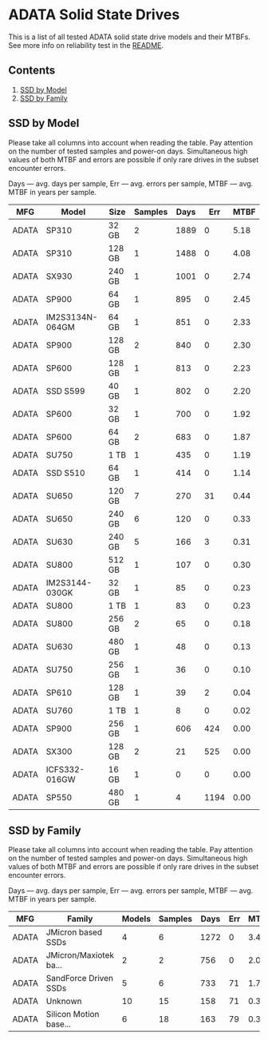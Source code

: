 ADATA Solid State Drives
========================

This is a list of all tested ADATA solid state drive models and their MTBFs. See
more info on reliability test in the [README](https://github.com/bsdhw/SMART).

Contents
--------

1. [ SSD by Model  ](#ssd-by-model)
2. [ SSD by Family ](#ssd-by-family)

SSD by Model
------------

Please take all columns into account when reading the table. Pay attention on the
number of tested samples and power-on days. Simultaneous high values of both MTBF
and errors are possible if only rare drives in the subset encounter errors.

Days — avg. days per sample,
Err  — avg. errors per sample,
MTBF — avg. MTBF in years per sample.

| MFG       | Model              | Size   | Samples | Days  | Err   | MTBF   |
|-----------|--------------------|--------|---------|-------|-------|--------|
| ADATA     | SP310              | 32 GB  | 2       | 1889  | 0     | 5.18   |
| ADATA     | SP310              | 128 GB | 1       | 1488  | 0     | 4.08   |
| ADATA     | SX930              | 240 GB | 1       | 1001  | 0     | 2.74   |
| ADATA     | SP900              | 64 GB  | 1       | 895   | 0     | 2.45   |
| ADATA     | IM2S3134N-064GM    | 64 GB  | 1       | 851   | 0     | 2.33   |
| ADATA     | SP900              | 128 GB | 2       | 840   | 0     | 2.30   |
| ADATA     | SP600              | 128 GB | 1       | 813   | 0     | 2.23   |
| ADATA     | SSD S599           | 40 GB  | 1       | 802   | 0     | 2.20   |
| ADATA     | SP600              | 32 GB  | 1       | 700   | 0     | 1.92   |
| ADATA     | SP600              | 64 GB  | 2       | 683   | 0     | 1.87   |
| ADATA     | SU750              | 1 TB   | 1       | 435   | 0     | 1.19   |
| ADATA     | SSD S510           | 64 GB  | 1       | 414   | 0     | 1.14   |
| ADATA     | SU650              | 120 GB | 7       | 270   | 31    | 0.44   |
| ADATA     | SU650              | 240 GB | 6       | 120   | 0     | 0.33   |
| ADATA     | SU630              | 240 GB | 5       | 166   | 3     | 0.31   |
| ADATA     | SU800              | 512 GB | 1       | 107   | 0     | 0.30   |
| ADATA     | IM2S3144-030GK     | 32 GB  | 1       | 85    | 0     | 0.23   |
| ADATA     | SU800              | 1 TB   | 1       | 83    | 0     | 0.23   |
| ADATA     | SU800              | 256 GB | 2       | 65    | 0     | 0.18   |
| ADATA     | SU630              | 480 GB | 1       | 48    | 0     | 0.13   |
| ADATA     | SU750              | 256 GB | 1       | 36    | 0     | 0.10   |
| ADATA     | SP610              | 128 GB | 1       | 39    | 2     | 0.04   |
| ADATA     | SU760              | 1 TB   | 1       | 8     | 0     | 0.02   |
| ADATA     | SP900              | 256 GB | 1       | 606   | 424   | 0.00   |
| ADATA     | SX300              | 128 GB | 2       | 21    | 525   | 0.00   |
| ADATA     | ICFS332-016GW      | 16 GB  | 1       | 0     | 0     | 0.00   |
| ADATA     | SP550              | 480 GB | 1       | 4     | 1194  | 0.00   |

SSD by Family
-------------

Please take all columns into account when reading the table. Pay attention on the
number of tested samples and power-on days. Simultaneous high values of both MTBF
and errors are possible if only rare drives in the subset encounter errors.

Days — avg. days per sample,
Err  — avg. errors per sample,
MTBF — avg. MTBF in years per sample.

| MFG       | Family                 | Models | Samples | Days  | Err   | MTBF   |
|-----------|------------------------|--------|---------|-------|-------|--------|
| ADATA     | JMicron based SSDs     | 4      | 6       | 1272  | 0     | 3.49   |
| ADATA     | JMicron/Maxiotek ba... | 2      | 2       | 756   | 0     | 2.07   |
| ADATA     | SandForce Driven SSDs  | 5      | 6       | 733   | 71    | 1.73   |
| ADATA     | Unknown                | 10     | 15      | 158   | 71    | 0.37   |
| ADATA     | Silicon Motion base... | 6      | 18      | 163   | 79    | 0.33   |
